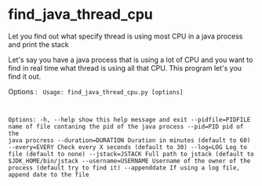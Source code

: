 # find_java_thread_cpu
Let you find out what specify thread is using most CPU in a java process and print the stack

Let's say you have a java process that is using a lot of CPU and you want to find in real time what thread is using all that CPU.  This program let's you find it out.

Options :
<code>
Usage: find_java_thread_cpu.py [options]

Options:
  -h, --help           show this help message and exit
  --pidfile=PIDFILE    name of file contaning the pid of the java process
  --pid=PID            pid of the java procress
  --duration=DURATION  Duration in minutes (default to 60)
  --every=EVERY        Check every X seconds (default to 30)
  --log=LOG            Log to file (default to none)
  --jstack=JSTACK      Full path to jstack (default to $JDK_HOME/bin/jstack
  --username=USERNAME  Username of the owner of the process (default try to
                       find it)
  --appenddate         If using a log file, append date to the file
</code>


